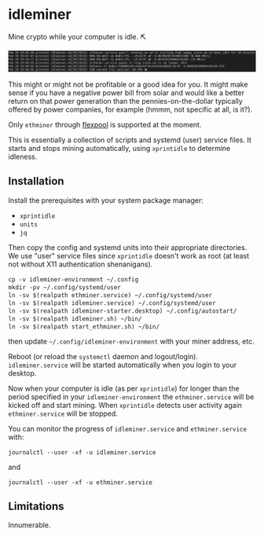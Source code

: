 # idleminer

Mine crypto while your computer is idle. :pick:

![Screenshot](docs/screenshot.png)

This might or might not be profitable or a good idea for you. It might make
sense if you have a negative power bill from solar and would like a better
return on that power generation than the pennies-on-the-dollar typically
offered by power companies, for example (hmmm, not specific at all, is
it?).

Only `ethminer` through [flexpool](https://flexpool.io/) is supported at
the moment.

This is essentially a collection of scripts and systemd (user) service
files. It starts and stops mining automatically, using `xprintidle` to
determine idleness.

## Installation

Install the prerequisites with your system package manager:

  - `xprintidle`
  - `units`
  - `jq`

Then copy the config and systemd units into their appropriate
directories. We use "user" service files since `xprintidle` doesn't work as
root (at least not without X11 authentication shenanigans).

    cp -v idleminer-environment ~/.config
    mkdir -pv ~/.config/systemd/user
    ln -sv $(realpath ethminer.service) ~/.config/systemd/user
    ln -sv $(realpath idleminer.service) ~/.config/systemd/user
    ln -sv $(realpath idleminer-starter.desktop) ~/.config/autostart/
    ln -sv $(realpath idleminer.sh) ~/bin/
    ln -sv $(realpath start_ethminer.sh) ~/bin/

then update `~/.config/idleminer-environment` with your miner address, etc.

Reboot (or reload the `systemctl` daemon and
logout/login). `idleminer.service` will be started automatically when you
login to your desktop.

Now when your computer is idle (as per `xprintidle`) for longer than the
period specified in your `idleminer-environment` the `ethminer.service`
will be kicked off and start mining. When `xprintidle` detects user
activity again `ethminer.service` will be stopped.

You can monitor the progress of `idleminer.service` and `ethminer.service`
with:

    journalctl --user -xf -u idleminer.service

and

    journalctl --user -xf -u ethminer.service

## Limitations

Innumerable.
